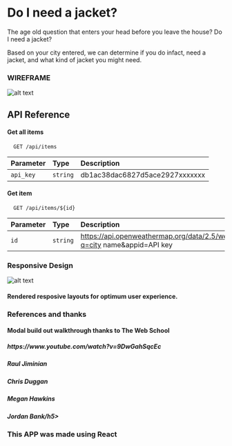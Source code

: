 # Do I need a jacket?

The age old question that enters your head before you leave the house? Do I need a jacket?

Based on your city entered, we can determine if you do infact, need a jacket, and what kind of jacket you might need.

<h3>WIREFRAME</h3>

![alt text](https://i.imgur.com/ofkjiV3.png)


## API Reference

#### Get all items

```http
  GET /api/items
```

| Parameter | Type     | Description                |
| :-------- | :------- | :------------------------- |
| `api_key` | `string` | db1ac38dac6827d5ace2927xxxxxxx |

#### Get item

```http
  GET /api/items/${id}
```

| Parameter | Type     | Description                       |
| :-------- | :------- | :-------------------------------- |
| `id`      | `string` | https://api.openweathermap.org/data/2.5/weather?q=city name&appid=API key|

<h3>Responsive Design</h3>

![alt text](https://i.imgur.com/5IuEY1U.png)

<h4>Rendered resposive layouts for optimum user experience.</h4>

<h3>References and thanks</h3>
<h4>Modal build out walkthrough thanks to The Web School</h4> 
<h5>https://www.youtube.com/watch?v=9DwGahSqcEc</h5>
<h5>Raul Jiminian</h5>
<h5>Chris Duggan</h5>
<h5>Megan Hawkins</h5>
<h5>Jordan Bank/h5>


<h3>This APP was made using React</h3>


